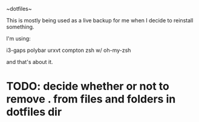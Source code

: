 ~dotfiles~

This is mostly being used as a live backup for me when I decide to reinstall something.

I'm using:

i3-gaps
polybar
urxvt
compton
zsh w/ oh-my-zsh

and that's about it.

# TODO: decide whether or not to remove . from files and folders in dotfiles dir
